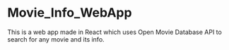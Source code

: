 # Movie_Info_WebApp
This is a web app made in React which uses Open Movie Database API to search for any movie and its info.
